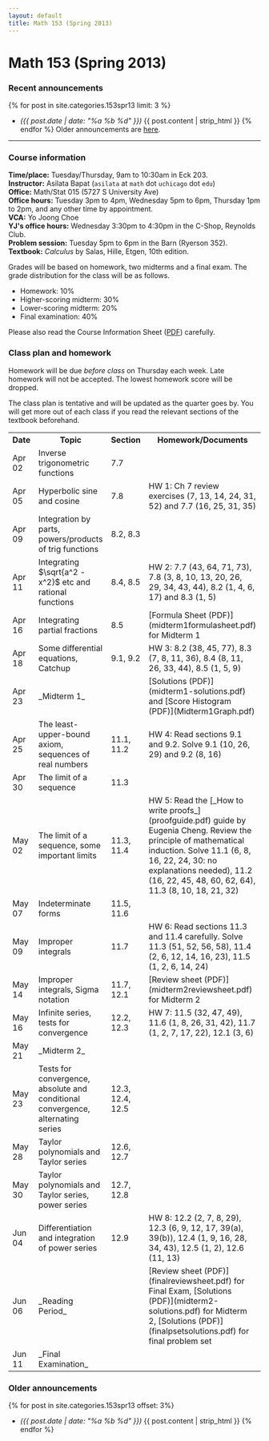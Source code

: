 ```yaml
---
layout: default
title: Math 153 (Spring 2013)
---
```


# Math 153 (Spring 2013)

### Recent announcements
{% for post in site.categories.153spr13 limit: 3 %}
* _({{ post.date | date: "%a %b %d" }})_ {{ post.content | strip_html }}
{% endfor %}
Older announcements are [here](#older-announcements).

----
### Course information
**Time/place:** Tuesday/Thursday, 9am to 10:30am in Eck 203.  
**Instructor:** Asilata Bapat (`asilata` at `math` dot `uchicago` dot `edu`)  
**Office:** Math/Stat 015 (5727 S University Ave)  
**Office hours:** Tuesday 3pm to 4pm, Wednesday 5pm to 6pm, Thursday 1pm to 2pm, and any other time by appointment.  
**VCA:** Yo Joong Choe  
**YJ's office hours:** Wednesday 3:30pm to 4:30pm in the C-Shop, Reynolds Club.  
**Problem session:** Tuesday 5pm to 6pm in the Barn (Ryerson 352).  
**Textbook:** _Calculus_ by Salas, Hille, Etgen, 10th edition.  

Grades will be based on homework, two midterms and a final exam. The grade distribution for the class will be as follows.

* Homework: 10%
* Higher-scoring midterm: 30%
* Lower-scoring midterm: 20%
* Final examination: 40%

Please also read the Course Information Sheet ([PDF](courseinformation.pdf)) carefully.

### Class plan and homework
Homework will be due _before class_ on Thursday each week. Late homework will not be accepted. The lowest homework score will be dropped.

The class plan is tentative and will be updated as the quarter goes by. You will get more out of each class if you read the relevant sections of the textbook beforehand.

<table class="classplan">
<tr>
<th>Date</th>
<th>Topic</th>
<th>Section</th>
<th>Homework/Documents</th>
</tr>

<tr>
<td>Apr 02</td>
<td>Inverse trigonometric functions</td>
<td>7.7</td>
<td></td>
 </tr>

 <tr>
 <td>Apr 05</td>
 <td>Hyperbolic sine and cosine</td>
 <td>7.8</td>
 <td>HW 1: Ch 7 review exercises (7, 13, 14, 24, 31, 52) and 7.7 (16, 25, 31, 35)</td>
</tr>

<tr>
<td>Apr 09</td>
<td>Integration by parts, powers/products of trig functions</td>
<td>8.2, 8.3</td>
<td></td>
</tr>

<tr>
<td>Apr 11</td>
<td>Integrating $\sqrt{a^2 - x^2}$ etc and rational functions</td>
<td>8.4, 8.5</td>
<td>HW 2: 7.7 (43, 64, 71, 73), 7.8 (3, 8, 10, 13, 20, 26, 29, 34, 43, 44), 8.2 (1, 4, 6, 17) and 8.3 (1, 5)</td>
</tr>

<tr>
<td>Apr 16</td>
<td>Integrating partial fractions</td>
<td>8.5</td>
<td>[Formula Sheet (PDF)](midterm1formulasheet.pdf) for Midterm 1</td>
</tr>

<tr>
<td>Apr 18</td>
<td>Some differential equations, Catchup</td>
<td>9.1, 9.2</td>
<td>HW 3: 8.2 (38, 45, 77), 8.3 (7, 8, 11, 36), 8.4 (8, 11, 26, 33, 44), 8.5 (1, 5, 9)</td>
</tr>

<tr>
<td>Apr 23</td>
<td>_Midterm 1_</td>
<td></td>
<td>[Solutions (PDF)](midterm1-solutions.pdf) and [Score Histogram (PDF)](Midterm1Graph.pdf)</td>
</tr>

<tr>
<td>Apr 25</td>
<td>The least-upper-bound axiom, sequences of real numbers</td>
<td>11.1, 11.2</td>
<td>HW 4: Read sections 9.1 and 9.2. Solve 9.1 (10, 26, 29) and 9.2 (8, 16)</td>
</tr>

<tr>
<td>Apr 30</td>
<td>The limit of a sequence</td>
<td>11.3</td>
<td></td>
</tr>

<tr>
<td>May 02</td>
<td>The limit of a sequence, some important limits</td>
<td>11.3, 11.4</td>
<td>HW 5: Read the [_How to write proofs_](proofguide.pdf) guide by Eugenia Cheng. Review the principle of mathematical induction. Solve 11.1 (6, 8, 16, 22, 24, 30: no explanations needed), 11.2 (16, 22, 45, 48, 60, 62, 64), 11.3 (8, 10, 18, 21, 32)</td>
</tr>

<tr>
<td>May 07</td>
<td>Indeterminate forms</td>
<td>11.5, 11.6</td>
<td></td>
</tr>

<tr>
<td>May 09</td>
<td>Improper integrals</td>
<td>11.7</td>
<td>HW 6: Read sections 11.3 and 11.4 carefully. Solve 11.3 (51, 52, 56, 58), 11.4 (2, 6, 12, 14, 16, 23), 11.5 (1, 2, 6, 14, 24)</td>
</tr>

<tr>
<td>May 14</td>
<td>Improper integrals, Sigma notation</td>
<td>11.7, 12.1</td>
<td>[Review sheet (PDF)](midterm2reviewsheet.pdf) for Midterm 2</td>
</tr>

<tr>
<td>May 16</td>
<td>Infinite series, tests for convergence</td>
<td>12.2, 12.3</td>
<td>HW 7: 11.5 (32, 47, 49), 11.6 (1, 8, 26, 31, 42), 11.7 (1, 2, 7, 17, 22), 12.1 (3, 6)</td>
</tr>

<tr>
<td>May 21</td>
<td>_Midterm 2_</td>
<td></td>
<td></td>
</tr>

<tr>
<td>May 23</td>
<td>Tests for convergence, absolute and conditional convergence, alternating series</td>
<td>12.3, 12.4, 12.5</td>
<td></td>
</tr>

<tr>
<td>May 28</td>
<td>Taylor polynomials and Taylor series</td>
<td>12.6, 12.7</td>
<td></td>
</tr>

<tr>
<td>May 30</td>
<td>Taylor polynomials and Taylor series, power series</td>
<td>12.7, 12.8</td>
<td></td>
</tr>

<tr>
<td>Jun 04</td>
<td>Differentiation and integration of power series</td>
<td>12.9</td>
<td>HW 8: 12.2 (2, 7, 8, 29), 12.3 (6, 9, 12, 17, 39(a), 39(b)), 12.4 (1, 9, 16, 28, 34, 43), 12.5 (1, 2), 12.6 (11, 13)</td>
</tr>

<tr>
<td>Jun 06</td>
<td>_Reading Period_</td>
<td></td>
<td>[Review sheet (PDF)](finalreviewsheet.pdf) for Final Exam, [Solutions (PDF)](midterm2-solutions.pdf) for Midterm 2, [Solutions (PDF)](finalpsetsolutions.pdf) for final problem set</td>
</tr>

<tr>
<td>Jun 11</td>
<td>_Final Examination_</td>
<td></td>
<td></td>
</tr>
</table> 

### Older announcements
{% for post in site.categories.153spr13 offset: 3%}
* _({{ post.date | date: "%a %b %d" }})_ {{ post.content | strip_html }}
{% endfor %}
